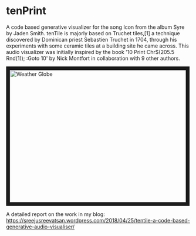 # tenPrint
A code based generative visualizer for the song Icon from the album Syre by Jaden Smith. tenTile is majorly based on Truchet tiles,[1] a technique discovered by Dominican priest Sebastien Truchet in 1704, through his experiments with some ceramic tiles at a building site he came across. This audio visualizer was initially inspired by the book '10 Print Chr$(205.5 Rnd(1)); :Goto 10' by Nick Montfort in collaboration with 9 other authors.

<a href="http://www.youtube.com/watch?feature=player_embedded&v=dAyYqEeBrO8
" target="_blank"><img src="http://img.youtube.com/vi/dAyYqEeBrO8/0.jpg" 
alt="Weather Globe" width="480" height="360" border="10" /></a>

A detailed report on the work in my blog:
https://sreejusreevatsan.wordpress.com/2018/04/25/tentile-a-code-based-generative-audio-visualiser/